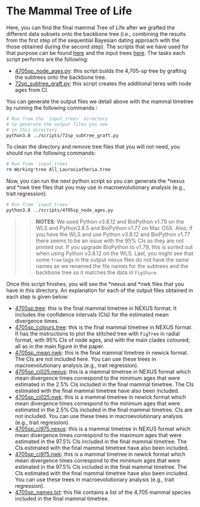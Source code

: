# The Mammal Tree of Life 
Here, you can find the final mammal Tree of Life after we grafted the different 
data subsets onto the backbone tree (i.e., combining the results from the first step 
of the sequential Bayesian dating approach with the those obtained during the 
second step). The scripts that we have used for that purpose can be found
[here](scripts) and the input trees [here](input_trees). The tasks each script performs are the following:   

   * [4705sp_node_ages.py](scripts/4705sp_node_ages.py): this script builds the 4,705-sp tree by grafting the subtrees onto
   the backbone tree.   
   * [72sp_subtree_graft.py](scripts/72sp_subtree_graft.py): this script creates the additional teres with node ages from CI.   

You can generate the output files we detail above with the mammal timetree 
by running the following commands :

```sh 
# Run from the `input_trees` directory
# to generate the output files you see
# in this directory 
python3.8 ../scripts/72sp_subtree_graft.py
```

To clean the directory and remove tree files that you will not need,
you should run the following commands:

```sh
# Run from `input_trees` 
rm Working*tree All_Laurasiatheria.tree
```

Now, you can run the next python script so you can generate 
the *nexus and *nwk tree files that you may use in macroevolutionary analysis
(e.g., trait regression):

```sh 
# Run from `input_trees` 
python3.8 ../scripts/4705sp_node_ages.py
```

>>**NOTES**: We used Python v3.8.12 and BioPython v1.79 on the WLS 
>>and Python3.8.5 and BioPython v1.77 on Mac OSX. 
>>Also, if you have the WLS and use Python v3.8.12 and BioPython v1.77
>>there seems to be an issue with the 95% CIs as they are not printed out.
>>If you upgrade BioPython to v1.79, this is sorted out when using 
>>Python v3.8.12 on the WLS.
>>Last, you might see that some `from` tags in the output nexus files do not 
>>have the same names as we renamed the file names for the subtrees and 
>>the backbone tree so it matches the data in `FigShare`.

Once this script finishes, you will see the *nexus and *nwk files 
that you have in this directory.
An explanation for each of the output files obtained in each step
is given below:   

  * [4705sp.tree](4705sp.tree): this is the final mammal timetree in NEXUS format. It includes the confidence intervals (CIs) for the
  estimated mean divergence times.   
  * [4705sp_colours.tree](4705sp_colours.tree): this is the final mammal timetree in NEXUS format. It has the instructions to plot the 
  stitched tree with `FigTree` in radial format, with 95% CIs of node ages, and with the main clades coloured; all as in the
  main figure in the paper.   
  * [4705sp_mean.nwk](4705sp_mean.nwk): this is the final mammal timetree in newick format. The CIs are not included here. You can
  use these trees in macroevolutionary analysis (e.g., trait regression).   
  * [4705sp_ci025.nexus](4705sp_ci025.nexus): this is a mammal timetree in NEXUS format which mean divergence times correspond to the minimum
  ages that were estimated in the 2.5% CIs included in the final mammal timetree. The CIs
  estimated with the final mammal timetree have also been included.   
  * [4705sp_ci025.nwk](4705sp_ci025.nwk): this is a mammal timetree in newick format which mean divergence times correspond to the minimum
  ages that were estimated in the 2.5% CIs included in the final mammal timetree. CIs are not included. You can
  use these trees in macroevolutionary analysis (e.g., trait regression).   
  * [4705sp_ci975.nexus](4705sp_ci975.nexus): this is a mammal timetree in NEXUS format which mean divergence times correspond to the maximum
  ages that were estimated in the 97.5% CIs included in the final mammal timetree. The CIs
  estimated with the final mammal timetree have also been included.   
  * [4705sp_ci975.nwk](4705sp_ci975.nwk): this is a mammal timetree in newick format which mean divergence times correspond to the minimum
  ages that were estimated in the 97.5% CIs included in the final mammal timetree. The CIs
  estimated with the final mammal timetree have also been included. You can
  use these trees in macroevolutionary analysis (e.g., trait regression).   
  * [4705sp_names.txt](4705sp_names.txt): this file contains a list of the 4,705 mammal species included in the final mammal timetree.   

